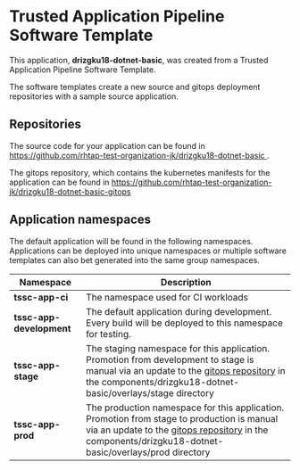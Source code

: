 # Trusted Application Pipeline Software Template

This application, **drizgku18-dotnet-basic**, was created from a Trusted Application Pipeline Software Template.

The software templates create a new source and gitops deployment repositories with a sample source application. 

## Repositories

The source code for your application can be found in [https://github.com/rhtap-test-organization-jk/drizgku18-dotnet-basic ](https://github.com/rhtap-test-organization-jk/drizgku18-dotnet-basic ).
 
The gitops repository, which contains the kubernetes manifests for the application can be found in 
[https://github.com/rhtap-test-organization-jk/drizgku18-dotnet-basic-gitops ](https://github.com/rhtap-test-organization-jk/drizgku18-dotnet-basic-gitops ) 

## Application namespaces 

The default application will be found in the following namespaces. Applications can be deployed into unique namespaces or multiple software templates can also bet generated into the same group namespaces.  

|  Namespace   |  Description   |  
| -------- | -------- |
| **tssc-app-ci** | The namespace used for CI workloads |
| **tssc-app-development** | The default application during development. Every build will be deployed to this namespace for testing. |
| **tssc-app-stage** | The staging namespace for this application. Promotion from development to stage is manual via an update to the [gitops repository](https://github.com/rhtap-test-organization-jk/drizgku18-dotnet-basic-gitops ) in the components/drizgku18-dotnet-basic/overlays/stage directory |
| **tssc-app-prod** | The production namespace for this application. Promotion from stage to production is manual via an update to the [gitops repository](https://github.com/rhtap-test-organization-jk/drizgku18-dotnet-basic-gitops ) in the components/drizgku18-dotnet-basic/overlays/prod directory |